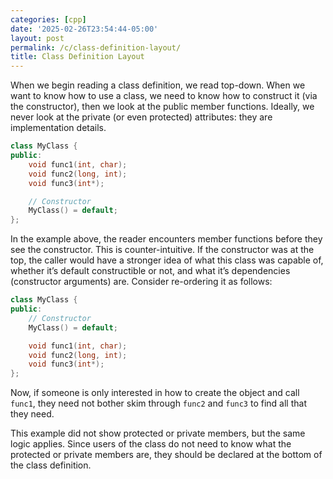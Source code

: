 ```yaml
---
categories: [cpp]
date: '2025-02-26T23:54:44-05:00'
layout: post
permalink: /c/class-definition-layout/
title: Class Definition Layout
---
```


When we begin reading a class definition, we read top-down. When we want to know how to use a class, we need to know how to construct it (via the constructor), then we look at the public member functions. Ideally, we never look at the private (or even protected) attributes: they are implementation details.

```cpp
class MyClass {
public:
    void func1(int, char);
    void func2(long, int);
    void func3(int*);

    // Constructor
    MyClass() = default;
};
```

In the example above, the reader encounters member functions before they see the constructor. This is counter-intuitive. If the constructor was at the top, the caller would have a stronger idea of what this class was capable of, whether it’s default constructible or not, and what it’s dependencies (constructor arguments) are. Consider re-ordering it as follows:

```cpp
class MyClass {
public:
    // Constructor
    MyClass() = default;

    void func1(int, char);
    void func2(long, int);
    void func3(int*);
};
```

Now, if someone is only interested in how to create the object and call `func1`, they need not bother skim through `func2` and `func3` to find all that they need.

This example did not show protected or private members, but the same logic applies. Since users of the class do not need to know what the protected or private members are, they should be declared at the bottom of the class definition.
